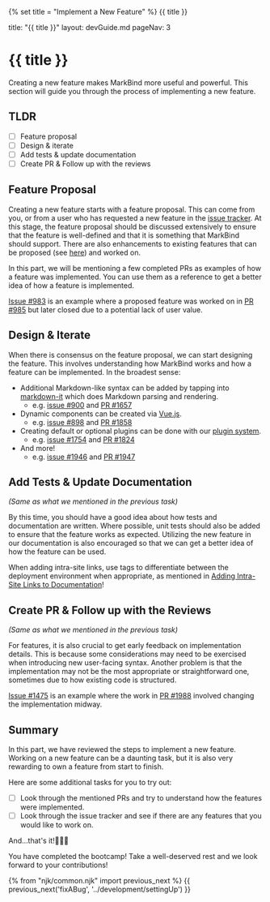 {% set title = "Implement a New Feature" %}
<span id="title" class="d-none">{{ title }}</span>

<frontmatter>
  title: "{{ title }}"
  layout: devGuide.md
  pageNav: 3
</frontmatter>

# {{ title }}

<div class="lead">

Creating a new feature makes MarkBind more useful and powerful. This section will guide you through the process of implementing a new feature.

</div>

## TLDR

- [ ] Feature proposal
- [ ] Design & iterate
- [ ] Add tests & update documentation
- [ ] Create PR & Follow up with the reviews

## Feature Proposal
Creating a new feature starts with a feature proposal. This can come from you, or from a user who has requested a new feature in the [issue tracker](https://github.com/MarkBind/markbind/issues?q=is%3Aissue+is%3Aopen+sort%3Aupdated-desc+label%3A%22c.Feature+%F0%9F%9A%80%22). At this stage, the feature proposal should be discussed extensively to ensure that the feature is well-defined and that it is something that MarkBind should support. There are also enhancements to existing features that can be proposed (see [here](https://github.com/MarkBind/markbind/issues?q=is%3Aissue+is%3Aopen+sort%3Aupdated-desc+label%3Ac.Enhancement)) and worked on.

In this part, we will be mentioning a few completed PRs as examples of how a feature was implemented. You can use them as a reference to get a better idea of how a feature is implemented.


<box type="info" seamless>

[Issue #983](https://github.com/MarkBind/markbind/pull/983) is an example where a proposed feature was worked on in [PR #985](https://github.com/MarkBind/markbind/pull/985) but later closed due to a potential lack of user value.
</box>

## Design & Iterate
When there is consensus on the feature proposal, we can start designing the feature. This involves understanding how MarkBind works and how a feature can be implemented. In the broadest sense:
- Additional Markdown-like syntax can be added by tapping into [markdown-it](https://github.com/markdown-it/markdown-it) which does Markdown parsing and rendering.
  - e.g. [issue #900](https://github.com/MarkBind/markbind/issues/900) and [PR #1657](https://github.com/MarkBind/markbind/pull/1657)
- Dynamic components can be created via [Vue.js](../development/writingComponents.html#writing-components).
  - e.g. [issue #898](https://github.com/MarkBind/markbind/issues/898) and [PR #1858](https://github.com/MarkBind/markbind/pull/1858)
- Creating default or optional plugins can be done with our [plugin system](../development/writingPlugins.html).
  - e.g. [issue #1754](https://github.com/MarkBind/markbind/issues/1754) and [PR #1824](https://github.com/MarkBind/markbind/pull/1824)
- And more!
  - e.g. [issue #1946](https://github.com/MarkBind/markbind/issues/1946) and [PR #1947](https://github.com/MarkBind/markbind/pull/1947)


## Add Tests & Update Documentation

_(Same as what we mentioned in the previous task)_

By this time, you should have a good idea about how tests and documentation are written. Where possible, unit tests should also be added to ensure that the feature works as expected. Utilizing the new feature in our documentation is also encouraged so that we can get a better idea of how the feature can be used.

<box type="important" light>

When adding intra-site links, use tags to differentiate between the deployment environment when appropriate, as mentioned in [Adding Intra-Site Links to Documentation](/devGuide/development/workflow.html#adding-intra-site-links-to-documentation)!

</box>

## Create PR & Follow up with the Reviews

_(Same as what we mentioned in the previous task)_

<include src="contributeToDocs.md#pr-steps" />

For features, it is also crucial to get early feedback on implementation details. This is because some considerations may need to be exercised when introducing new user-facing syntax. Another problem is that the implementation may not be the most appropriate or straightforward one, sometimes due to how existing code is structured.

<box type="info" seamless>

[Issue #1475](https://github.com/MarkBind/markbind/issues/1475) is an example where the work in [PR #1988](https://github.com/MarkBind/markbind/pull/1988) involved changing the implementation midway.
</box>


## Summary
In this part, we have reviewed the steps to implement a new feature. Working on a new feature can be a daunting task, but it is also very rewarding to own a feature from start to finish.

Here are some additional tasks for you to try out:
- [ ] Look through the mentioned PRs and try to understand how the features were implemented.
- [ ] Look through the issue tracker and see if there are any features that you would like to work on.

And...that's it!:rocket::rocket::rocket:

You have completed the bootcamp! Take a well-deserved rest and we look forward to your contributions!

{% from "njk/common.njk" import previous_next %}
{{ previous_next('fixABug', '../development/settingUp') }}